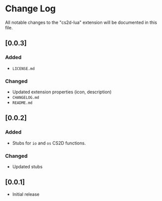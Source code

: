 # Change Log

All notable changes to the "cs2d-lua" extension will be documented in this file.

## [0.0.3]

### Added

-    `LICENSE.md`

### Changed

-    Updated extension properties (icon, description)
-    `CHANGELOG.md`
-    `README.md`

## [0.0.2]

### Added

-    Stubs for `io` and `os` CS2D functions.

### Changed

-    Updated stubs

## [0.0.1]

-    Initial release
